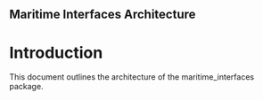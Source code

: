 Maritime Interfaces Architecture
---
# Introduction
This document outlines the architecture of the maritime_interfaces package.

